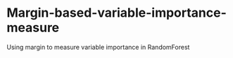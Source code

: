 # Margin-based-variable-importance-measure
Using margin to measure variable importance in RandomForest 
